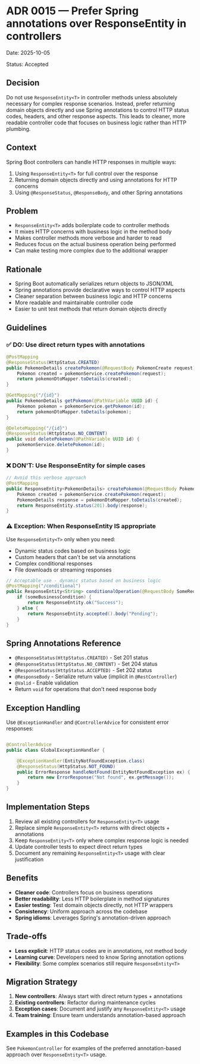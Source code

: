# ADR 0015 — Prefer Spring annotations over ResponseEntity in controllers

Date: 2025-10-05

Status: Accepted

## Decision

Do not use `ResponseEntity<T>` in controller methods unless absolutely necessary for complex response scenarios. Instead, prefer returning domain objects
directly and use Spring annotations to control HTTP status codes, headers, and other response aspects. This leads to cleaner, more readable controller code
that focuses on business logic rather than HTTP plumbing.

## Context

Spring Boot controllers can handle HTTP responses in multiple ways:

1. Using `ResponseEntity<T>` for full control over the response
2. Returning domain objects directly and using annotations for HTTP concerns
3. Using `@ResponseStatus`, `@ResponseBody`, and other Spring annotations

## Problem

- `ResponseEntity<T>` adds boilerplate code to controller methods
- It mixes HTTP concerns with business logic in the method body
- Makes controller methods more verbose and harder to read
- Reduces focus on the actual business operation being performed
- Can make testing more complex due to the additional wrapper

## Rationale

- Spring Boot automatically serializes return objects to JSON/XML
- Spring annotations provide declarative ways to control HTTP aspects
- Cleaner separation between business logic and HTTP concerns
- More readable and maintainable controller code
- Easier to unit test methods that return domain objects directly

## Guidelines

### ✅ **DO: Use direct return types with annotations**

```java
@PostMapping
@ResponseStatus(HttpStatus.CREATED)
public PokemonDetails createPokemon(@RequestBody PokemonCreate request) {
    Pokemon created = pokemonService.createPokemon(request);
    return pokemonDtoMapper.toDetails(created);
}

@GetMapping("/{id}")
public PokemonDetails getPokemon(@PathVariable UUID id) {
    Pokemon pokemon = pokemonService.getPokemon(id);
    return pokemonDtoMapper.toDetails(pokemon);
}

@DeleteMapping("/{id}")
@ResponseStatus(HttpStatus.NO_CONTENT)
public void deletePokemon(@PathVariable UUID id) {
    pokemonService.deletePokemon(id);
}
```

### ❌ **DON'T: Use ResponseEntity for simple cases**

```java
// Avoid this verbose approach
@PostMapping
public ResponseEntity<PokemonDetails> createPokemon(@RequestBody PokemonCreate request) {
    Pokemon created = pokemonService.createPokemon(request);
    PokemonDetails response = pokemonDtoMapper.toDetails(created);
    return ResponseEntity.status(201).body(response);
}
```

### ⚠️ **Exception: When ResponseEntity IS appropriate**

Use `ResponseEntity<T>` only when you need:

- Dynamic status codes based on business logic
- Custom headers that can't be set via annotations
- Complex conditional responses
- File downloads or streaming responses

```java
// Acceptable use - dynamic status based on business logic
@PostMapping("/conditional")
public ResponseEntity<String> conditionalOperation(@RequestBody SomeRequest request) {
    if (someBusinessCondition) {
        return ResponseEntity.ok("Success");
    } else {
        return ResponseEntity.accepted().body("Pending");
    }
}
```

## Spring Annotations Reference

- `@ResponseStatus(HttpStatus.CREATED)` - Set 201 status
- `@ResponseStatus(HttpStatus.NO_CONTENT)` - Set 204 status
- `@ResponseStatus(HttpStatus.ACCEPTED)` - Set 202 status
- `@ResponseBody` - Serialize return value (implicit in `@RestController`)
- `@Valid` - Enable validation
- Return `void` for operations that don't need response body

## Exception Handling

Use `@ExceptionHandler` and `@ControllerAdvice` for consistent error responses:

```java

@ControllerAdvice
public class GlobalExceptionHandler {

    @ExceptionHandler(EntityNotFoundException.class)
    @ResponseStatus(HttpStatus.NOT_FOUND)
    public ErrorResponse handleNotFound(EntityNotFoundException ex) {
        return new ErrorResponse("Not found", ex.getMessage());
    }
}
```

## Implementation Steps

1. Review all existing controllers for `ResponseEntity<T>` usage
2. Replace simple `ResponseEntity<T>` returns with direct objects + annotations
3. Keep `ResponseEntity<T>` only where complex response logic is needed
4. Update controller tests to expect direct return types
5. Document any remaining `ResponseEntity<T>` usage with clear justification

## Benefits

- **Cleaner code**: Controllers focus on business operations
- **Better readability**: Less HTTP boilerplate in method signatures
- **Easier testing**: Test domain objects directly, not HTTP wrappers
- **Consistency**: Uniform approach across the codebase
- **Spring idioms**: Leverages Spring's annotation-driven approach

## Trade-offs

- **Less explicit**: HTTP status codes are in annotations, not method body
- **Learning curve**: Developers need to know Spring annotation options
- **Flexibility**: Some complex scenarios still require `ResponseEntity<T>`

## Migration Strategy

1. **New controllers**: Always start with direct return types + annotations
2. **Existing controllers**: Refactor during maintenance cycles
3. **Exception cases**: Document and justify any `ResponseEntity<T>` usage
4. **Team training**: Ensure team understands annotation-based approach

## Examples in this Codebase

See `PokemonController` for examples of the preferred annotation-based approach over `ResponseEntity<T>` usage.
